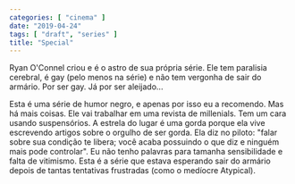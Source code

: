 ```yaml
---
categories: [ "cinema" ]
date: "2019-04-24"
tags: [ "draft", "series" ]
title: "Special"
---
```

Ryan O'Connel criou e é o astro de sua própria série. Ele tem paralisia
cerebral, é gay (pelo menos na série) e não tem vergonha de sair do
armário. Por ser gay. Já por ser aleijado...

Esta é uma série de humor negro, e apenas por isso eu a recomendo. Mas
há mais coisas. Ele vai trabalhar em uma revista de millenials. Tem um
cara usando suspensórios. A estrela do lugar é uma gorda porque ela
vive escrevendo artigos sobre o orgulho de ser gorda. Ela diz no piloto:
"falar sobre sua condição te libera; você acaba possuindo o que diz
e ninguém mais pode controlar". Eu não tenho palavras para tamanha
sensibilidade e falta de vitimismo. Esta é a série que estava esperando
sair do armário depois de tantas tentativas frustradas (como o medíocre
Atypical).
